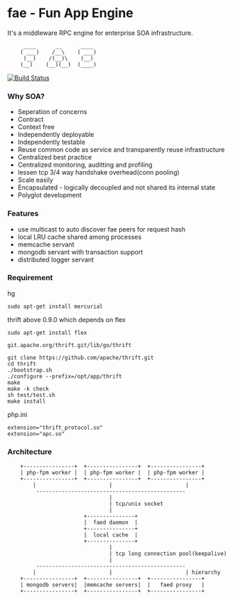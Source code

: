 fae - Fun App Engine
====================
It's a middleware RPC engine for enterprise SOA infrastructure.

         ____      __      ____ 
        ( ___)    /__\    ( ___)
         )__)    /(__)\    )__) 
        (__)    (__)(__)  (____)

[![Build Status](https://travis-ci.org/funkygao/fae.png?branch=master)](https://travis-ci.org/funkygao/fae)
                               
### Why SOA?

*   Seperation of concerns
*   Contract
*   Context free
*   Independently deployable
*   Independently testable
*   Reuse common code as service and transparently reuse infrastructure
*   Centralized best practice
*   Centralized monitoring, auditting and profiling
*   lessen tcp 3/4 way handshake overhead(conn pooling)
*   Scale easily
*   Encapsulated - logically decoupled and not shared its internal state
*   Polyglot development

### Features

*   use multicast to auto discover fae peers for request hash
*   local LRU cache shared among processes
*   memcache servant
*   mongodb servant with transaction support
*   distributed logger servant

### Requirement

hg

    sudo apt-get install mercurial

thrift above 0.9.0 which depends on flex

    sudo apt-get install flex

    git.apache.org/thrift.git/lib/go/thrift

    git clone https://github.com/apache/thrift.git
    cd thrift
    ./bootstrap.sh
    ./configure --prefix=/opt/app/thrift
    make
    make -k check
    sh test/test.sh
    make install

php.ini

    extension="thrift_protocol.so"
    extension="apc.so"

### Architecture


        +----------------+  +----------------+  +----------------+
        | php-fpm worker |  | php-fpm worker |  | php-fpm worker |
        +----------------+  +----------------+  +----------------+
            |                       |                       |
             -----------------------------------------------
                                    |                        
                                    | tcp/unix socket
                                    |                        
                            +---------------+
                            |  faed daemon  |
                            +---------------+
                            |  local cache  | 
                            +---------------+
                                    |                        
                                    | tcp long connection pool(keepalive)
                                    |                        
             -----------------------------------------------
            |                       |                       | hierarchy
        +----------------+  +----------------+  +----------------+
        | mongodb servers|  |memcache servers|  |   faed proxy   |
        +----------------+  +----------------+  +----------------+

